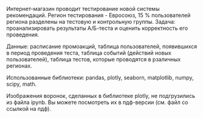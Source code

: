 Интернет-магазин проводит тестирование новой системы рекомендаций. Регион тестирования - Евросоюз, 15 % пользователей региона разделены на тестовую и контрольную группы. Задача: проанализировать результаты А/Б-теста и оценить корректность его проведения.

Данные: расписание промоакций, таблица пользователей, появившихся в период проведения теста, таблица событий (действий новых пользователей), таблица тестов, которые проводятся в рзаличных регионах.

Использованные библиотеки: pandas, plotly, seaborn, matplotlib, numpy, scipy, math.

Изображения воронок, сделанных в библиотеке plotly, не подгрузились из файла ipynb. Вы можете посмотреть их в пдф-версии (см. файл со ссылкой на пдф).

